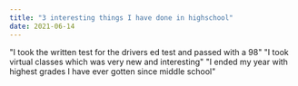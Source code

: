 ```yaml
---
title: "3 interesting things I have done in highschool"
date: 2021-06-14
---
```


"I took the written test for the drivers ed test and passed with a 98"
"I took virtual classes which was very new and interesting"
"I ended my year with highest grades I have ever gotten since middle school"
